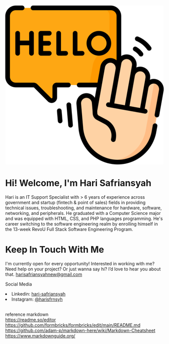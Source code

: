 ![Hello](/assets/hello.png)

# Hi! Welcome, I'm Hari Safriansyah
Hari is an IT Support Specialist with > 6 years of experience across government and startup (fintech & point of sales) fields in providing technical issues, troubleshooting, and maintenance for hardware, software, networking, and peripherals. He graduated with a Computer Science major and was equipped with HTML, CSS, and PHP languages programming. He's career switching to the software engineering realm by enrolling himself in the 13-week RevoU Full Stack Software Engineering Program.

# Keep In Touch With Me
 I'm currently open for every opportunity! Interested in working with me? Need help on your project? Or just wanna say hi? I’d love to hear you about that. harisafriansyahnew@gmail.com

 Social Media
 <li>Linkedin: <a href=https://www.linkedin.com/in/hari-safriansyah>hari-safriansyah</a> </li>
 <li>Instagram: <a href=https://www.instagram.com/harisfrnsyh>@harisfrnsyh</a> </li>

<br>

reference markdown
<br>
https://readme.so/editor
https://github.com/formbricks/formbricks/edit/main/README.md
https://github.com/adam-p/markdown-here/wiki/Markdown-Cheatsheet
https://www.markdownguide.org/
